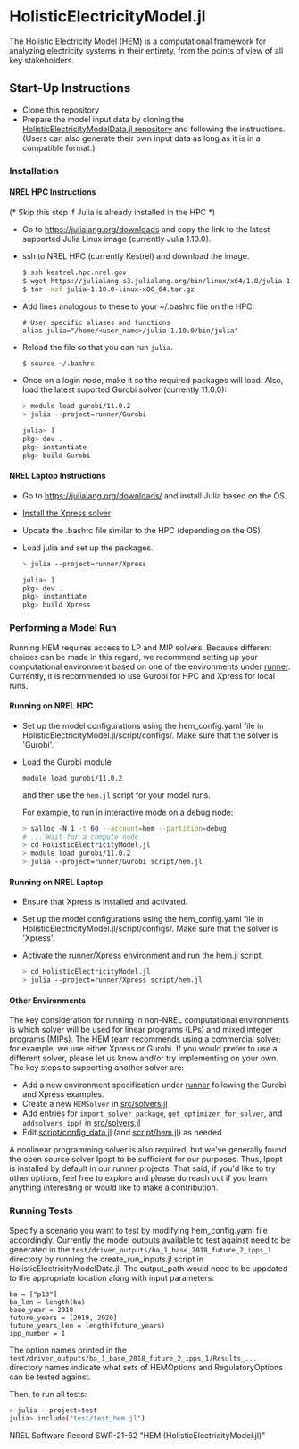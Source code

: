 # HolisticElectricityModel.jl

The Holistic Electricity Model (HEM) is a computational framework for analyzing electricity systems in their entirety, from the points of view of all key stakeholders.

## Start-Up Instructions

- Clone this repository
- Prepare the model input data by cloning the [HolisticElectricityModelData.jl repository](https://github.nrel.gov/HEM/HolisticElectricityModelData.jl) and following the instructions. (Users can also generate their own input data as long as it is in a compatible format.)


### Installation

#### NREL HPC Instructions
(* Skip this step if Julia is already installed in the HPC *)
- Go to https://julialang.org/downloads and copy the link to the latest supported Julia Linux image (currently Julia 1.10.0).
- ssh to NREL HPC (currently Kestrel) and download the image.
    ```bash
    $ ssh kestrel.hpc.nrel.gov
    $ wget https://julialang-s3.julialang.org/bin/linux/x64/1.8/julia-1.10.0-linux-x86_64.tar.gz
    $ tar -xzf julia-1.10.0-linux-x86_64.tar.gz
    ```
- Add lines analogous to these to your ~/.bashrc file on the HPC:
    ```
    # User specific aliases and functions
    alias julia="/home/<user_name>/julia-1.10.0/bin/julia"
    ```
- Reload the file so that you can run `julia`.
    ```bash
    $ source ~/.bashrc
    ```
- Once on a login node, make it so the required packages will load. Also, load the latest suported Gurobi solver (currently 11.0.0):
    ```bash
    > module load gurobi/11.0.2
    > julia --project=runner/Gurobi
    ```

    ```julia
    julia> ]
    pkg> dev .
    pkg> instantiate
    pkg> build Gurobi
    ```

#### NREL Laptop Instructions

- Go to https://julialang.org/downloads/ and install Julia based on the OS.
- [Install the Xpress solver](https://github.nrel.gov/MSOC/fico-xpress)
- Update the .bashrc file similar to the HPC (depending on the OS).
- Load julia and set up the packages.
    ```bash
    > julia --project=runner/Xpress
    ```

    ```julia
    julia> ]
    pkg> dev .
    pkg> instantiate
    pkg> build Xpress
    ```

### Performing a Model Run

Running HEM requires access to LP and MIP solvers. Because different choices can 
be made in this regard, we recommend setting up your computational environment 
based on one of the environments under [runner](https://github.com/nrel-hem/HolisticElectricityModel.jl/tree/main/runner). Currently, it is recommended to use Gurobi for HPC and Xpress for local runs.

#### Running on NREL HPC

- Set up the model configurations using the hem_config.yaml file in HolisticElectricityModel.jl/script/configs/. Make sure that the solver is 'Gurobi'.

- Load the Gurobi module

    ```
    module load gurobi/11.0.2
    ```
    and then use the `hem.jl` script for your model runs.
  
    For example, to run in interactive mode on a debug node:
    ```bash
    > salloc -N 1 -t 60 --account=hem --partition=debug
    # ... Wait for a compute node
    > cd HolisticElectricityModel.jl
    > module load gurobi/11.0.2
    > julia --project=runner/Gurobi script/hem.jl
    ```

#### Running on NREL Laptop

- Ensure that Xpress is installed and activated.

- Set up the model configurations using the hem_config.yaml file in HolisticElectricityModel.jl/script/configs/. Make sure that the solver is 'Xpress'.

- Activate the runner/Xpress environment and run the hem.jl script.

    ```bash
    > cd HolisticElectricityModel.jl
    > julia --project=runner/Xpress script/hem.jl
    ```

#### Other Environments

The key consideration for running in non-NREL computational environments is which
solver will be used for linear programs (LPs) and mixed integer programs (MIPs). 
The HEM team recommends using a commercial solver; for example, we use either 
Xpress or Gurobi. If you would prefer to use a different solver, please let us 
know and/or try implementing on your own. The key steps to supporting another 
solver are:

- Add a new environment specification under [runner](https://github.com/nrel-hem/HolisticElectricityModel.jl/tree/main/runner) 
  following the Gurobi and Xpress examples.
- Create a new `HEMSolver` in [src/solvers.jl](https://github.com/nrel-hem/HolisticElectricityModel.jl/blob/main/src/solvers.jl)
- Add entries for `import_solver_package`, `get_optimizer_for_solver`, and `addsolvers_ipp!` in 
  [src/solvers.jl](https://github.com/nrel-hem/HolisticElectricityModel.jl/blob/main/src/solvers.jl)
- Edit [script/config_data.jl](https://github.com/nrel-hem/HolisticElectricityModel.jl/blob/main/script/config_data.jl) 
  (and [script/hem.jl](https://github.com/nrel-hem/HolisticElectricityModel.jl/blob/main/script/hem.jl)) as needed

A nonlinear programming solver is also required, but we've generally found the 
open source solver Ipopt to be sufficient for our purposes. Thus, Ipopt is 
installed by default in our runner projects. That said, if you'd like to try 
other options, feel free to explore and please do reach out if you learn anything 
interesting or would like to make a contribution.


### Running Tests

Specify a scenario you want to test by modifying hem_config.yaml file accordingly. Currently the model outputs available to test against need to be generated in the `test/driver_outputs/ba_1_base_2018_future_2_ipps_1` directory by running the create_run_inputs.jl script in HolisticElectricityModelData.jl. The output_path would need to be uppdated to the appropriate location along with input parameters:

```
ba = ["p13"]
ba_len = length(ba)
base_year = 2018
future_years = [2019, 2020]
future_years_len = length(future_years)
ipp_number = 1
```

The option names printed in the `test/driver_outputs/ba_1_base_2018_future_2_ipps_1/Results_...` directory names indicate what sets of HEMOptions and RegulatoryOptions can be tested against.

Then, to run all tests:
```bash
> julia --project=test
julia> include("test/test_hem.jl")
```

NREL Software Record SWR-21-62 "HEM (HolisticElectricityModel.jl)"